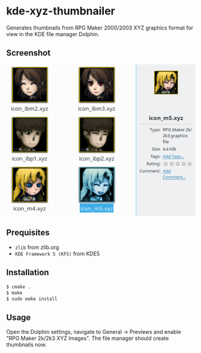 
# kde-xyz-thumbnailer

Generates thumbnails from RPG Maker 2000/2003 XYZ graphics format for view in
the KDE file manager Dolphin.

## Screenshot

![screenshot](assets/screenshot.png)

## Prequisites

 * `zlib` from zlib.org
 * `KDE Framework 5 (KF5)` from KDE5

## Installation

    $ cmake .
    $ make
    $ sudo make install

## Usage

Open the Dolphin settings, navigate to General -> Previews and enable "RPG
Maker 2k/2k3 XYZ Images". The file manager should create thumbnails now.
